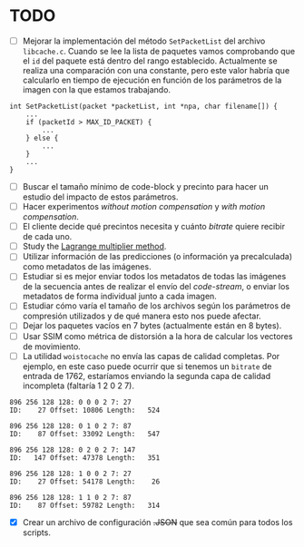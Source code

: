 # TODO

* [ ] Mejorar la implementación del método `SetPacketList` del archivo `libcache.c`.
Cuando se lee la lista de paquetes vamos comprobando que el `id` del paquete está dentro del rango establecido.
Actualmente se realiza una comparación con una constante, pero este valor habría que calcularlo en tiempo de ejecución en función de los parámetros de la imagen con la que estamos trabajando.

```
int SetPacketList(packet *packetList, int *npa, char filename[]) {
	...
    if (packetId > MAX_ID_PACKET) {
    	...
    } else {
    	...
    }
	...	
}
```

* [ ] Buscar el tamaño mínimo de code-block y precinto para hacer un estudio del impacto de estos parámetros.
* [ ] Hacer experimentos *without motion compensation* y *with motion compensation*.
* [ ] El cliente decide qué precintos necesita y cuánto *bitrate* quiere recibir de cada uno.
* [ ] Study the [Lagrange multiplier method](http://www.hpca.ual.es/~jjsanchez/references/Generalized_Lagrange_multiplier_method_for_solving_problems_of_optimum_allocation_of_resources.pdf).
* [ ] Utilizar información de las predicciones (o información ya precalculada) como metadatos de las imágenes.
* [ ] Estudiar si es mejor enviar todos los metadatos de todas las imágenes de la secuencia antes de realizar el envío del *code-stream*, o enviar los metadatos de forma individual junto a cada imagen.
* [ ] Estudiar cómo varía el tamaño de los archivos según los parámetros de compresión utilizados y de qué manera esto nos puede afectar.
* [ ] Dejar los paquetes vacíos en 7 bytes (actualmente están en 8 bytes).
* [ ] Usar SSIM como métrica de distorsión a la hora de calcular los vectores de movimiento.
* [ ] La utilidad ```woistocache``` no envía las capas de calidad completas. 
  Por ejemplo, en este caso puede ocurrir que si tenemos un ```bitrate``` de entrada de 1762, estaríamos enviando la segunda
  capa de calidad incompleta (faltaría 1 2 0 2 7).

```
896 256 128 128: 0 0 0 2 7: 27
ID:    27 Offset: 10806 Length:   524

896 256 128 128: 0 1 0 2 7: 87
ID:    87 Offset: 33092 Length:   547

896 256 128 128: 0 2 0 2 7: 147
ID:   147 Offset: 47378 Length:   351

896 256 128 128: 1 0 0 2 7: 27
ID:    27 Offset: 54178 Length:    26

896 256 128 128: 1 1 0 2 7: 87
ID:    87 Offset: 59782 Length:   314
```
* [x] Crear un archivo de configuración ~~.JSON~~ que sea común para todos los scripts.